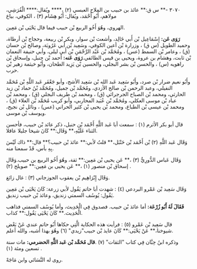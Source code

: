 ٣٠٧٠ -** س ق:** عائذ بن حبيب بن الملاح العبسي (٢) ،**** ويُقال:**** الْقُرَشِي، مولاهم، أَبُو أَحْمَد، ويُقال: أَبُو هِشَام (٣) ، الكوفي، بياع

الهروي، وهُوَ أَخُو الربيع بْن حبيب فيما قال يَحْيَى بْن مَعِين.

**رَوَى عَن:** إِسْمَاعِيل بْن أَبي خَالِد، وأشعث بْن سوار، وبكر بْن ربيعة، وحجاج بْن أرطاة، وحميد الطويل (س ق) ، وزرارة بْن أعين الكوفي، وسَعِيد بْن أَبي عَرُوبَة، وصالح بْن حسان (ق) ، وعامر بْن السمط (عس) ، ومُحَمَّد بْن عَبْد الرَّحْمَنِ بْن أَبي ليلى، وأبي حنيفة النعمان بْن ثابت، وهشام بن عروة، ويحيى بن قيس الطائفي.**رَوَى عَنه:** أحمد بْن حنبل، وإسحاق بْن راهويه (س) ، والحسن بْن بشر البجلي، والحسين بْن يَزِيد الطحان، وأَبُو خيثمة زهير بْن حرب.

وأَبُو نعيم ضرار بْن صرد، وأَبُو سَعِيد عَبد الله بْن سَعِيد الأشج، وأبو جَعْفَر عَبد اللَّهِ بْن مُحَمَّد النفيلي، وعبد الرحمن بْن صالح الأزدي، ومُحَمَّد بْن جميل، ومُحَمَّد بْنُ حماد بْن زيد الحارثي، ومحمد بْن الصباح الجرجرائي (ق) ، ومحمد بْن طريف البجلي (ق) ، ومحمد بْن عباد بْن موسى العكلي، ومُحَمَّد بْن عُبَيد المحاربي، وأبو كريب مُحَمَّد بْن العلاء (ق) ، ومحمد بْن عيسى بْن الطباع، ومحمد بْن يحيى بْن كثير الحراني (عس) ، ونائل بْن نجيح، ويوسف بْن موسى.

قال أبو بكر الأثرم (١) : سمعت أبا عَبد اللَّهِ أَحْمَد بْن حنبل، ذكر عائد بْن حبيب، فأحسن الثناء عَلَيْهِ،** وَقَال:** كَانَ شيخا جليلا عاقلا.

وَقَال عَبد اللَّهِ (٢) بْن أَحْمَد بْن حَنْبَل،** قلتُ لأبي:** عائذ بْن حبيب؟** قال:** ذاك لَيْسَ بِهِ بأس، قَدْ سمعنا منه.

وَقَال عَباس الدُّورِيُّ (٣) ،** عَن يحيى بْن مَعِين:** ثقة، وهُوَ أَخُو الربيع بن حبيب.وَقَال إسحاق بْن منصور (١) ،** عَن يحيى بن مَعِين:** صويلح (٢) .

وَقَال إِبْرَاهِيم بْن يعقوب الجوزجاني (٣) : غال زائغ.

وَقَال سَعِيد بْن عَمْرو البردعي (٤) : شهدت أبا حاتم يَقُول لأبي زرعة: كَانَ يَحْيَى بْن مَعِين يَقُول: يُوسُف السمتي زنديق، وعائذ بْن حبيب زنديق.

**فَقَالَ لَهُ أَبُو زُرْعَة:** أما عائذ بْن حبيب. فصدوق فِي الْحَدِيث، وأما يُوسُف السمتي فذاهب الْحَدِيث.** كَانَ يَحْيَى يَقُول:** كذاب.

قال سَعِيد بْن عَمْرو (٥) : فرأيت هذه الحكاية الَّتِي حكاها أَبُو حاتم عندي عَنْ بَعْض شيوخنا،** عَنْ يَحْيَى:** كَانَ عايذ بْن حبيب"زيدي" (٦) وهُوَ بهذا أشبه، والله أعلم.

وذكره ابنُ حِبَّان فِي كتاب "الثقات" (٧) .**قال مُحَمَّد بْن عَبد اللَّهِ الحضرمي:** مات سنة تسعين ومئة (١) .

روى له النَّسَائي وابن مَاجَهْ.